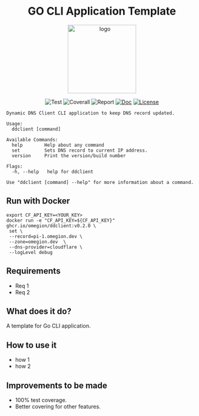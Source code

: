 <h1 align="center">
GO CLI Application Template
</h1>

<p align="center">
  <a href="https://omegion.dev" target="_blank">
    <img width="180" src="https://cdn.logo.com/hotlink-ok/logo-social-sq.png" alt="logo">
  </a>
</p>

<p align="center">
    <img src="https://img.shields.io/github/workflow/status/omegion/go-ddclient/Test" alt="Test"></a>
    <img src="https://coveralls.io/repos/github/omegion/go-ddclient/badge.svg?branch=master" alt="Coverall"></a>
    <img src="https://goreportcard.com/badge/github.com/omegion/go-ddclient" alt="Report"></a>
    <a href="http://pkg.go.dev/github.com/omegion/go-ddclient"><img src="https://img.shields.io/badge/pkg.go.dev-doc-blue" alt="Doc"></a>
    <a href="https://github.com/omegion/go-ddclient/blob/master/LICENSE"><img src="https://img.shields.io/github/license/omegion/go-ddclient" alt="License"></a>
</p>

```shell
Dynamic DNS Client CLI application to keep DNS record updated.

Usage:
  ddclient [command]

Available Commands:
  help        Help about any command
  set         Sets DNS record to current IP address.
  version     Print the version/build number

Flags:
  -h, --help   help for ddclient

Use "ddclient [command] --help" for more information about a command.
```

## Run with Docker

```shell
export CF_API_KEY=<YOUR_KEY>
docker run -e "CF_API_KEY=${CF_API_KEY}" ghcr.io/omegion/ddclient:v0.2.0 \
 set \
 --record=pi-1.omegion.dev \
 --zone=omegion.dev  \
 --dns-provider=cloudflare \
 --logLevel debug
```

## Requirements

* Req 1
* Req 2

## What does it do?

A template for Go CLI application.

## How to use it

* how 1
* how 2

## Improvements to be made

* 100% test coverage.
* Better covering for other features.


